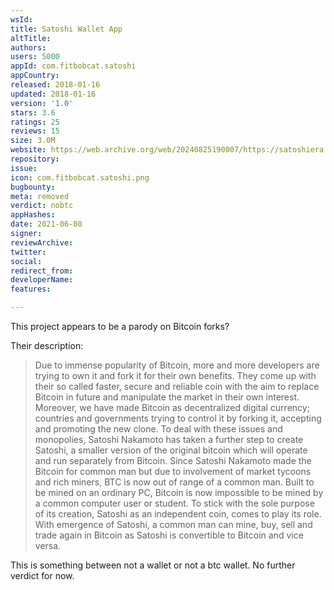 ```yaml
---
wsId: 
title: Satoshi Wallet App
altTitle: 
authors: 
users: 5000
appId: com.fitbobcat.satoshi
appCountry: 
released: 2018-01-16
updated: 2018-01-16
version: '1.0'
stars: 3.6
ratings: 25
reviews: 15
size: 3.0M
website: https://web.archive.org/web/20240825190007/https://satoshiera.com/
repository: 
issue: 
icon: com.fitbobcat.satoshi.png
bugbounty: 
meta: removed
verdict: nobtc
appHashes: 
date: 2021-06-08
signer: 
reviewArchive: 
twitter: 
social: 
redirect_from: 
developerName: 
features: 

---
```


This project appears to be a parody on Bitcoin forks?

Their description:

> Due to immense popularity of Bitcoin, more and more developers are
trying to own it and fork it for their own benefits. They come up with their so
called faster, secure and reliable coin with the aim to replace Bitcoin in future
and manipulate the market in their own interest. Moreover, we have made
Bitcoin as decentralized digital currency; countries and governments trying to
control it by forking it, accepting and promoting the new clone. To deal with these issues and monopolies, Satoshi Nakamoto has taken a further step to create Satoshi, a smaller version of the original bitcoin which will operate and run separately from Bitcoin. Since Satoshi Nakamoto made the Bitcoin for common man but due to involvement of market tycoons and rich miners, BTC is now out of range of a common man. Built to be mined on an ordinary PC, Bitcoin is now impossible to be mined by a common computer user or student. To stick with the sole purpose of its creation, Satoshi as an independent coin, comes to play its role. With emergence of Satoshi, a common man can mine, buy, sell and trade again in Bitcoin as Satoshi is convertible to Bitcoin and vice versa.

This is something between not a wallet or not a btc wallet. No further verdict for now.
